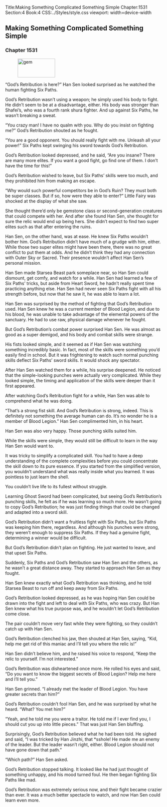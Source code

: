 Title:Making Something Complicated Something Simple 
Chapter:1531 
Section:4 
Book:4 
CSS:../Styles/style.css 
viewport: width=device-width
  
## Making Something Complicated Something Simple
### Chapter 1531
  
<figure>
	<img src="../Images/gem.gif" alt="gem" id="gem" width="120" height="60" />
</figure>
  

  
“God’s Retribution is here?” Han Sen looked surprised as he watched the human fighting Six Paths.

God’s Retribution wasn’t using a weapon; he simply used his body to fight. He didn’t seem to be at a disadvantage, either. His body was stronger than Shafei’s, who was a fourth rank shura fighter. And up against Six Paths, he wasn’t breaking a sweat.

“You crazy man! I have no qualm with you. Why do you insist on fighting me?” God’s Retribution shouted as he fought.

“You are a good opponent. You should really fight with me. Unleash all your power!” Six Paths kept swinging his sword towards God’s Retribution.

God’s Retribution looked depressed, and he said, “Are you insane? There are many more elites. If you want a good fight, go find one of them. I don’t have the time for this!”

God’s Retribution wished to leave, but Six Paths’ skills were too much, and they prohibited him from making an escape.

“Why would such powerful competitors be in God’s Ruin? They must both be super classes. But if so, how were they able to enter?” Little Fairy was shocked at the display of what she saw.

She thought there’d only be gemstone class or second-generation creatures that could compete with her. And after she found Han Sen, she thought for sure the relic would end up being hers. She didn’t expect to find two super elites such as that after entering the ruins.

Han Sen, on the other hand, was at ease. He knew Six Paths wouldn’t bother him. God’s Retribution didn’t have much of a grudge with him, either. While those two super elites might have been there, there was no great conflict to put them at odds. And he didn’t think they had any connection with Outer Sky or Sacred. Their presence wouldn’t affect Han Sen’s personal mission.

Han Sen made Starsea Beast park someplace near, so Han Sen could dismount, get comfy, and watch for a while. Han Sen had learned a few of Six Paths’ tricks, but aside from Heart Sword, he hadn’t really spent time practicing anything else. Han Sen had never seen Six Paths fight with all his strength before, but now that he saw it, he was able to learn a lot.

Han Sen was surprised by the method of fighting that God’s Retribution used. Han Sen knew he was a current member of Blood Legion, and due to his blood, he was unable to take advantage of the elemental powers of the sanctuary. He had to use raw, physical damage whenever he fought.

But God’s Retribution’s combat power surprised Han Sen. He was almost as good as a super demigod, and his body and combat skills were strange.

His fists looked simple, and it seemed as if Han Sen was watching something incredibly basic. In fact, most of the skills were something you’d easily find in school. But it was frightening to watch such normal punching skills deflect Six Paths’ sword skills. It would shock any spectator.

After Han Sen watched them for a while, his surprise deepened. He noticed that the simple-looking punches were actually very complicated. While they looked simple, the timing and application of the skills were deeper than it first appeared.

After watching God’s Retribution fight for a while, Han Sen was able to comprehend what he was doing.

“That’s a strong fist skill. And God’s Retribution is strong, indeed. This is definitely not something the average human can do. It’s no wonder he is a member of Blood Legion.” Han Sen complimented him, in his heart.

Han Sen was also very happy. Those punching skills suited him.

While the skills were simple, they would still be difficult to learn in the way Han Sen would want to.

It was tricky to simplify a complicated skill. You had to have a deep understanding of the complete complexities before you could concentrate the skill down to its pure essence. If you started from the simplified version, you wouldn’t understand what was really inside what you learned. It was pointless to just learn the shell.

You couldn’t live life to its fullest without struggle.

Learning Ghost Sword had been complicated, but seeing God’s Retribution’s punching skills, he felt as if he was learning so much more. He wasn’t going to copy God’s Retribution; he was just finding things that could be changed and adapted into a sword skill.

God’s Retribution didn’t want a fruitless fight with Six Paths, but Six Paths was keeping him there, regardless. And although his punches were strong, they weren’t enough to suppress Six Paths. If they had a genuine fight, determining a winner would be difficult.

But God’s Retribution didn’t plan on fighting. He just wanted to leave, and that upset Six Paths.

Suddenly, Six Paths and God’s Retribution saw Han Sen and the others, as he wasn’t a great distance away. They started to approach Han Sen as they fought.

Han Sen knew exactly what God’s Retribution was thinking, and he told Starsea Beast to run off and keep away from Six Paths.

God’s Retribution looked depressed, as he was hoping Han Sen could be drawn into the fight and left to deal with Six Paths, who was crazy. But Han Sen knew what his true purpose was, and he wouldn’t let God’s Retribution come close.

The pair couldn’t move very fast while they were fighting, so they couldn’t catch up with Han Sen.

God’s Retribution clenched his jaw, then shouted at Han Sen, saying, “Kid, help me get rid of this maniac and I’ll tell you where the relic is!”

Han Sen didn’t believe him, and he raised his voice to respond, “Keep the relic to yourself. I’m not interested.”

God’s Retribution was disheartened once more. He rolled his eyes and said, “Do you want to know the biggest secrets of Blood Legion? Help me here and I’ll tell you.”

Han Sen grinned. “I already met the leader of Blood Legion. You have greater secrets than him?”

God’s Retribution couldn’t fool Han Sen, and he was surprised by what he heard. “What? You met him?”

“Yeah, and he told me you were a traitor. He told me if I ever find you, I should cut you up into little pieces.” That was just Han Sen bluffing.

Surprisingly, God’s Retribution believed what he had been told. He sighed and said, “I was tricked by Han Jinzhi, that *sshole! He made me an enemy of the leader. But the leader wasn’t right, either. Blood Legion should not have gone down that path.”

“Which path?” Han Sen asked.

God’s Retribution stopped talking. It looked like he had just thought of something unhappy, and his mood turned foul. He then began fighting Six Paths like mad.

God’s Retribution was extremely serious now, and their fight became crazier than ever. It was a much better spectacle to watch, and now Han Sen could learn even more.